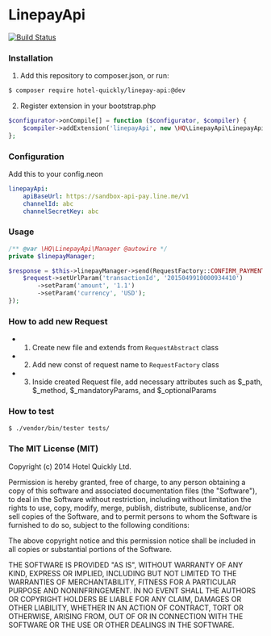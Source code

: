 # LinepayApi

[![Build Status](https://travis-ci.org/HotelQuickly/linepayApi.svg?branch=master)](https://travis-ci.org/HotelQuickly/linepayApi)


### Installation
1) Add this repository to composer.json, or run:
```sh
$ composer require hotel-quickly/linepay-api:@dev
```
2) Register extension in your bootstrap.php
```php
$configurator->onCompile[] = function ($configurator, $compiler) {
    $compiler->addExtension('linepayApi', new \HQ\LinepayApi\LinepayApiExtension());
};
```

### Configuration
Add this to your config.neon
```yml
linepayApi:
	apiBaseUrl: https://sandbox-api-pay.line.me/v1
    channelId: abc
    channelSecretKey: abc
```

### Usage
```php
/** @var \HQ\LinepayApi\Manager @autowire */
private $linepayManager;

$response = $this->linepayManager->send(RequestFactory::CONFIRM_PAYMENT, function(ConfirmPayment $request) {
	$request->setUrlParam('transactionId', '2015049910000934410')
		->setParam('amount', '1.1')
		->setParam('currency', 'USD');
});
```

### How to add new Request
- 1) Create new file and extends from `RequestAbstract` class
- 2) Add new const of request name to `RequestFactory` class
- 3) Inside created Request file, add necessary attributes such as $_path, $_method, $_mandatoryParams, and $_optionalParams

### How to test
```sh
$ ./vendor/bin/tester tests/
```

### The MIT License (MIT)
Copyright (c) 2014 Hotel Quickly Ltd.

Permission is hereby granted, free of charge, to any person obtaining a copy
of this software and associated documentation files (the "Software"), to deal
in the Software without restriction, including without limitation the rights
to use, copy, modify, merge, publish, distribute, sublicense, and/or sell
copies of the Software, and to permit persons to whom the Software is
furnished to do so, subject to the following conditions:

The above copyright notice and this permission notice shall be included in
all copies or substantial portions of the Software.

THE SOFTWARE IS PROVIDED "AS IS", WITHOUT WARRANTY OF ANY KIND, EXPRESS OR
IMPLIED, INCLUDING BUT NOT LIMITED TO THE WARRANTIES OF MERCHANTABILITY,
FITNESS FOR A PARTICULAR PURPOSE AND NONINFRINGEMENT. IN NO EVENT SHALL THE
AUTHORS OR COPYRIGHT HOLDERS BE LIABLE FOR ANY CLAIM, DAMAGES OR OTHER
LIABILITY, WHETHER IN AN ACTION OF CONTRACT, TORT OR OTHERWISE, ARISING FROM,
OUT OF OR IN CONNECTION WITH THE SOFTWARE OR THE USE OR OTHER DEALINGS IN
THE SOFTWARE.